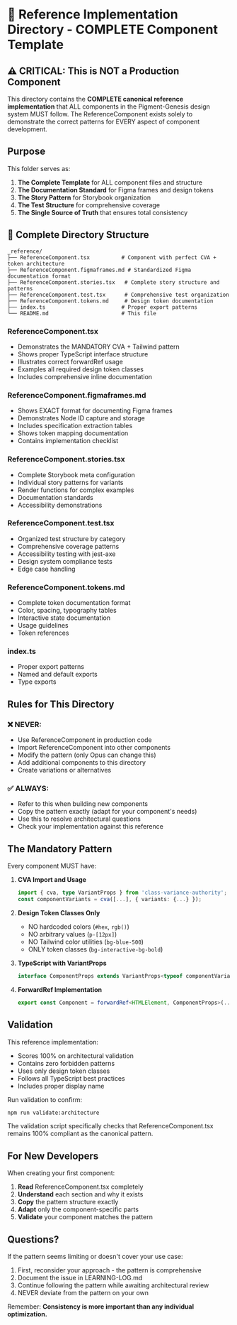 # 🔑 Reference Implementation Directory - COMPLETE Component Template

## ⚠️ CRITICAL: This is NOT a Production Component

This directory contains the **COMPLETE canonical reference implementation** that ALL components in the Pigment-Genesis design system MUST follow. The ReferenceComponent exists solely to demonstrate the correct patterns for EVERY aspect of component development.

## Purpose

This folder serves as:
1. **The Complete Template** for ALL component files and structure
2. **The Documentation Standard** for Figma frames and design tokens
3. **The Story Pattern** for Storybook organization
4. **The Test Structure** for comprehensive coverage
5. **The Single Source of Truth** that ensures total consistency

## 📁 Complete Directory Structure

```
_reference/
├── ReferenceComponent.tsx          # Component with perfect CVA + token architecture
├── ReferenceComponent.figmaframes.md # Standardized Figma documentation format
├── ReferenceComponent.stories.tsx   # Complete story structure and patterns  
├── ReferenceComponent.test.tsx      # Comprehensive test organization
├── ReferenceComponent.tokens.md     # Design token documentation
├── index.ts                        # Proper export patterns
└── README.md                       # This file
```

### ReferenceComponent.tsx
- Demonstrates the MANDATORY CVA + Tailwind pattern
- Shows proper TypeScript interface structure
- Illustrates correct forwardRef usage
- Examples all required design token classes
- Includes comprehensive inline documentation

### ReferenceComponent.figmaframes.md
- Shows EXACT format for documenting Figma frames
- Demonstrates Node ID capture and storage
- Includes specification extraction tables
- Shows token mapping documentation
- Contains implementation checklist

### ReferenceComponent.stories.tsx
- Complete Storybook meta configuration
- Individual story patterns for variants
- Render functions for complex examples
- Documentation standards
- Accessibility demonstrations

### ReferenceComponent.test.tsx
- Organized test structure by category
- Comprehensive coverage patterns
- Accessibility testing with jest-axe
- Design system compliance tests
- Edge case handling

### ReferenceComponent.tokens.md
- Complete token documentation format
- Color, spacing, typography tables
- Interactive state documentation
- Usage guidelines
- Token references

### index.ts
- Proper export patterns
- Named and default exports
- Type exports

## Rules for This Directory

### ❌ NEVER:
- Use ReferenceComponent in production code
- Import ReferenceComponent into other components
- Modify the pattern (only Opus can change this)
- Add additional components to this directory
- Create variations or alternatives

### ✅ ALWAYS:
- Refer to this when building new components
- Copy the pattern exactly (adapt for your component's needs)
- Use this to resolve architectural questions
- Check your implementation against this reference

## The Mandatory Pattern

Every component MUST have:

1. **CVA Import and Usage**
   ```typescript
   import { cva, type VariantProps } from 'class-variance-authority';
   const componentVariants = cva([...], { variants: {...} });
   ```

2. **Design Token Classes Only**
   - NO hardcoded colors (`#hex`, `rgb()`)
   - NO arbitrary values (`p-[12px]`)
   - NO Tailwind color utilities (`bg-blue-500`)
   - ONLY token classes (`bg-interactive-bg-bold`)

3. **TypeScript with VariantProps**
   ```typescript
   interface ComponentProps extends VariantProps<typeof componentVariants> {}
   ```

4. **ForwardRef Implementation**
   ```typescript
   export const Component = forwardRef<HTMLElement, ComponentProps>(...);
   ```

## Validation

This reference implementation:
- Scores 100% on architectural validation
- Contains zero forbidden patterns
- Uses only design token classes
- Follows all TypeScript best practices
- Includes proper display name

Run validation to confirm:
```bash
npm run validate:architecture
```

The validation script specifically checks that ReferenceComponent.tsx remains 100% compliant as the canonical pattern.

## For New Developers

When creating your first component:

1. **Read** ReferenceComponent.tsx completely
2. **Understand** each section and why it exists
3. **Copy** the pattern structure exactly
4. **Adapt** only the component-specific parts
5. **Validate** your component matches the pattern

## Questions?

If the pattern seems limiting or doesn't cover your use case:
1. First, reconsider your approach - the pattern is comprehensive
2. Document the issue in LEARNING-LOG.md
3. Continue following the pattern while awaiting architectural review
4. NEVER deviate from the pattern on your own

Remember: **Consistency is more important than any individual optimization.**